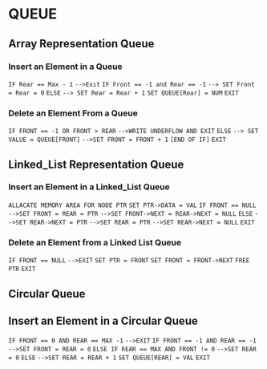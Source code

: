 # QUEUE

## Array Representation Queue

### Insert an Element in a Queue

`IF Rear == Max - 1`
`-->Exıt`
`IF Front == -1 and Rear == -1`
`--> SET Front = Rear = 0`
`ELSE`
`--> SET Rear = Rear + 1`
`SET QUEUE[Rear] = NUM`
`EXIT`

### Delete an Element From a Queue

`IF FRONT == -1 OR FRONT > REAR`
`-->WRITE UNDERFLOW AND EXIT`
`ELSE`
`--> SET VALUE = QUEUE[FRONT]`
`-->SET FRONT = FRONT + 1`
`[END OF IF]`
`EXIT`

## Linked_List Representation Queue

### Insert an Element in a Linked_List Queue

`ALLACATE MEMORY AREA FOR NODE PTR`
`SET PTR->DATA = VAL`
`IF FRONT == NULL`
`-->SET FRONT = REAR = PTR`
`-->SET FRONT->NEXT = REAR->NEXT = NULL`
`ELSE`
`-->SET REAR->NEXT = PTR`
`-->SET REAR = PTR`
`-->SET REAR->NEXT = NULL`
`EXIT`

### Delete an Element from a Linked List Queue

`IF FRONT == NULL`
`-->EXIT`
`SET PTR = FRONT`
`SET FRONT = FRONT->NEXT`
`FREE PTR`
`EXIT`

## Circular Queue

## Insert an Element in a Circular Queue

`IF FRONT == 0 AND REAR == MAX -1`
`-->EXIT`
`IF FRONT == -1 AND REAR == -1`
`-->SET FRONT = REAR = 0`
`ELSE IF REAR == MAX AND FRONT != 0`
`-->SET REAR = 0`
`ELSE`
`-->SET REAR = REAR + 1`
`SET QUEUE[REAR] = VAL`
`EXIT`
